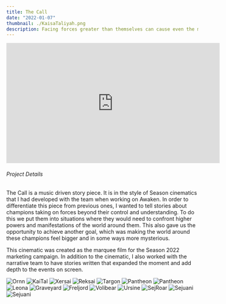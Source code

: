 ```yaml
---
title: The Call
date: "2022-01-07"
thumbnail: ./KaisaTaliyah.png
description: Facing forces greater than themselves can cause even the most legendary warriors to question their path.  To question themselves.  It is in these circumstances that test their resolve, where a champion’s will is forged.  When the moment calls, they must shed the chains of leadership to unleash the warrior within,  embrace their duty to the fallen and sacrifice one's self to protect those they care about.
---
```


<div class="post-content-body-wide">

<iframe width="560" height="315" src="https://www.youtube.com/embed/mDYqT0_9VR4?controls=0" title="YouTube video player" frameborder="0" allow="accelerometer; autoplay; clipboard-write; encrypted-media; gyroscope; picture-in-picture" allowfullscreen></iframe>

</div>

<h6 class="post-subtitle">Project Details</h6>
The Call is a music driven story piece.  It is in the style of Season cinematics that I had developed with the team when working on Awaken.  In order to differentiate this piece from previous ones, I wanted to tell stories about champions taking on forces beyond their control and understanding.  To do this we put them into situations where they would need to confront higher powers and manifestations of the world around them.  This also gave us the opportunity to achieve another goal, which was making the world around these champions feel bigger and in some ways more mysterious.

This cinematic was created as the marquee film for the Season 2022 marketing campaign. In addition to the cinematic, I also worked with the narrative team to have stories written that expanded the moment and add depth to the events on screen.

![Ornn](./Ornn_1.png)
![KaiTal](./KaisaTaliyah.png)
![Xersai](./Xersai.png)
![Reksai](./Reksai.png)
![Targon](./Targon.png)
![Pantheon](./Pantheon.png)
![Pantheon](./Pantheon_2.png)
![Leona](./Leona.png)
![Graveyard](./Graveyard.png)
![Freljord](./Freljord.png)
![Volibear](./Volibear.png)
![Ursine](./Ursine_2.png)
![SejRoar](./SejRoar2.png)
![Sejuani](./Sejuani.png)
![Sejuani](./Sejuani_5.png)
